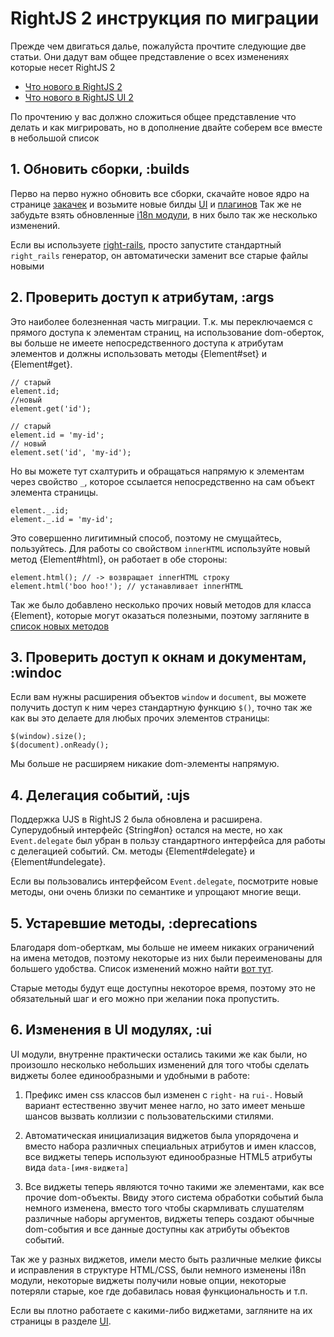 # RightJS 2 инструкция по миграции

Прежде чем двигаться далье, пожалуйста прочтите следующие две статьи. Они
дадут вам общее представление о всех изменениях которые несет RightJS 2

 * [Что нового в RightJS 2](/tutorials/what-new-in-rjs2)
 * [Что нового в RightJS UI 2](/tutorials/what-new-in-rui2)

По прочтению у вас должно сложиться общее представление что делать и как
мигрировать, но в дополнение двайте соберем все вместе в небольшой список



## 1. Обновить сборки, :builds

Перво на перво нужно обновить все сборки, скачайте новое ядро на странице
[закачек](/downloads) и возьмите новые билды [UI](/ui) и [плагинов](/plugins)
Так же не забудьте взять обновленные
[i18n модули](http://github.com/rightjs/rightjs-ui/tree/master/i18n/), в них
было так же несколько изменений.

Если вы используете [right-rails](http://github.com/MadRabbit/right-rails),
просто запустите стандартный `right_rails` генератор, он автоматически
заменит все старые файлы новыми



## 2. Проверить доступ к атрибутам, :args

Это наиболее болезненная часть миграции. Т.к. мы переключаемся с прямого
доступа к элементам страниц, на использование dom-оберток, вы больше не имеете
непосредственного доступа к атрибутам элементов и должны использовать методы
{Element#set} и {Element#get}.

    // старый
    element.id;
    //новый
    element.get('id');

    // старый
    element.id = 'my-id';
    // новый
    element.set('id', 'my-id');

Но вы можете тут схалтурить и обращаться напрямую к элементам через свойство
`_`, которое ссылается непосредственно на сам объект элемента страницы.

    element._.id;
    element._.id = 'my-id';

Это совершенно лигитимный способ, поэтому не смущайтесь, пользуйтесь. Для
работы со свойством `innerHTML` используйте новый метод {Element#html}, он
работает в обе стороны:

    element.html(); // -> возвращает innerHTML строку
    element.html('boo hoo!'); // устанавливает innerHTML

Так же было добавлено несколько прочих новый методов для класса {Element},
которые могут оказаться полезными, поэтому загляните в
[список новых методов](/tutorials/what-new-in-rjs2#new-dom-methods)


## 3. Проверить доступ к окнам и документам, :windoc

Если вам нужны расширения объектов `window` и `document`, вы можете получить
доступ к ним через стандартную функцию `$()`, точно так же как вы это делаете
для любых прочих элементов страницы:

    $(window).size();
    $(document).onReady();

Мы больше не расширяем никакие dom-элементы напрямую.


## 4. Делегация событий, :ujs

Поддержка UJS в RightJS 2 была обновлена и расширена. Суперудобный интерфейс
{String#on} остался на месте, но хак `Event.delegate` был убран в пользу
стандартного интерфейса для работы с делегацией событий. См. методы
{Element#delegate} и {Element#undelegate}.

Если вы пользовались интерфейсом `Event.delegate`, посмотрите новые методы,
они очень близки по семантике и упрощают многие вещи.


## 5. Устаревшие методы, :deprecations

Благодаря dom-оберткам, мы больше не имеем никаких ограничений на имена
методов, поэтому некоторые из них были переименованы для большего удобства.
Список изменений можно найти
[вот тут](/tutorials/what-new-in-rjs2#new-dom-methods).

Старые методы будут еще доступны некоторое время, поэтому это не обязательный
шаг и его можно при желании пока пропустить.


## 6. Изменения в UI модулях, :ui

UI модули, внутренне практически остались такими же как были, но произошло
несколько небольших изменений для того чтобы сделать виджеты более
единообразными и удобными в работе:

 1. Префикс имен css классов был изменен с `right-` на `rui-`. Новый вариант
    естественно звучит менее нагло, но зато имеет меньше шансов вызвать
    коллизии с пользовательскими стилями.

 2. Автоматическая инициализация виджетов была упорядочена и вместо набора
    различных специальных атрибутов и имен классов, все виджеты теперь
    используют единообразные HTML5 атрибуты вида `data-[имя-виджета]`

 3. Все виджеты теперь являются точно такими же элементами, как все прочие
    dom-объекты. Ввиду этого система обработки событий была немного изменена,
    вместо того чтобы скармливать слушателям различные наборы аргументов,
    виджеты теперь создают обычные dom-события и все данные доступны как
    атрибуты объектов событий.

Так же у разных виджетов, имели место быть различные мелкие фиксы и
исправления в структуре HTML/CSS, были немного изменены i18n модули, некоторые
виджеты получили новые опции, некоторые потеряли старые, кое где добавилась
новая функциональность и т.п.

Если вы плотно работаете с какими-либо виджетами, загляните на их страницы в
разделе [UI](/ui).

